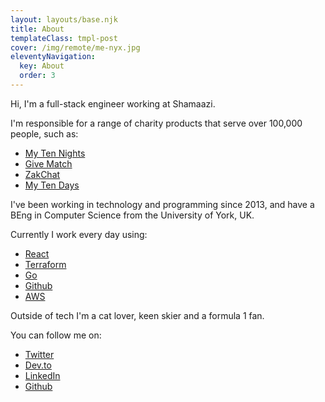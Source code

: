 ```yaml
---
layout: layouts/base.njk
title: About
templateClass: tmpl-post
cover: /img/remote/me-nyx.jpg
eleventyNavigation:
  key: About
  order: 3
---
```


Hi, I'm a full-stack engineer working at Shamaazi.

I'm responsible for a range of charity products that serve over 100,000 people, such as:
- [My Ten Nights](https://mytennights.com)
- [Give Match](https://givematch.com)
- [ZakChat](https://zakchat.com)
- [My Ten Days](https://mytendays.com)

I've been working in technology and programming since 2013, and have a
BEng in Computer Science from the University of York, UK.

Currently I work every day using:
- [React](https://reactjs.org/)
- [Terraform](https://www.terraform.io/)
- [Go](https://golang.org/)
- [Github](https://github.com/)
- [AWS](https://aws.amazon.com/)

Outside of tech I'm a cat lover, keen skier and a formula 1 fan.

You can follow me on:
- [Twitter](https://twitter.com/dglsparsons)
- [Dev.to](https://dev.to/dglsparsons)
- [LinkedIn](https://www.linkedin.com/in/douglas-parsons-b97025103/)
- [Github](https://github.com/dglsparsons)
